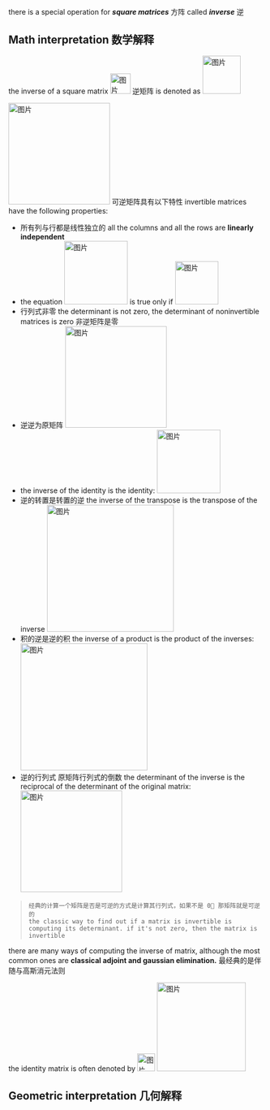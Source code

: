 there is a special operation for ***square matrices*** 方阵 called ***inverse*** 逆
## Math interpretation 数学解释
the inverse of a square matrix <img width="40" alt="图片" src="https://user-images.githubusercontent.com/31954987/226263793-f6b47b1b-a3e0-4085-9e95-58dd433d2bb6.png"> 逆矩阵
 is denoted as <img width="75" alt="图片" src="https://user-images.githubusercontent.com/31954987/226263675-475783f6-468b-44fa-9630-e32348240c3e.png">
 
 <img width="200" alt="图片" src="https://user-images.githubusercontent.com/31954987/226265167-db1c0ac9-f620-4b3e-928d-d8f71cfbd8b3.png">
可逆矩阵具有以下特性 invertible matrices have the following properties:

- 所有列与行都是线性独立的 all the columns and all the rows are **linearly independent**
- the equation <img width="125" alt="图片" src="https://user-images.githubusercontent.com/31954987/226274173-3c3bf5e4-0838-4cfe-a22c-8403db504b81.png"> is true only if <img width="85" alt="图片" src="https://user-images.githubusercontent.com/31954987/226274379-dfb01402-9ce6-4f7e-a5fb-e61de7594309.png">
- 行列式非零 the determinant is not zero, the determinant of noninvertible matrices is zero 非逆矩阵是零
- 逆逆为原矩阵 <img width="200" alt="图片" src="https://user-images.githubusercontent.com/31954987/226284079-581718e7-df85-4591-a026-a0fc0435b9f0.png">
- the inverse of the identity is the identity: <img width="125" alt="图片" src="https://user-images.githubusercontent.com/31954987/226284577-f6360a51-883e-4635-a005-ade173e421ff.png">
- 逆的转置是转置的逆 the inverse of the transpose is the transpose of the inverse <img width="250" alt="图片" src="https://user-images.githubusercontent.com/31954987/226285325-d4a183e9-ef11-4918-b0a4-f94f1685c2c8.png">
- 积的逆是逆的积 the inverse of a product is the product of the inverses:<img width="250" alt="图片" src="https://user-images.githubusercontent.com/31954987/226291011-01111915-09fd-4017-becd-2098334784b7.png">
- 逆的行列式 原矩阵行列式的倒数 the determinant of the inverse is the reciprocal of the determinant of the original matrix: <img width="200" alt="图片" src="https://user-images.githubusercontent.com/31954987/226306112-d5009bf5-0a08-4db8-8b64-a27866754db0.png">

> ```
> 经典的计算一个矩阵是否是可逆的方式是计算其行列式，如果不是 0⃣️ 那矩阵就是可逆的
> the classic way to find out if a matrix is invertible is computing its determinant. if it's not zero, then the matrix is invertible
> ```

there are many ways of computing the inverse of matrix, although the most common ones are **classical adjoint and gaussian elimination.** 最经典的是伴随与高斯消元法则

the identity matrix is often denoted by <img width="35" alt="图片" src="https://user-images.githubusercontent.com/31954987/226500244-ff5b21d1-a59d-4d13-8f10-9891eb4c41c9.png"> <img width="175" alt="图片" src="https://user-images.githubusercontent.com/31954987/226501251-7e741819-3fd8-46e7-a950-d9e9224389cb.png">



## Geometric interpretation 几何解释

